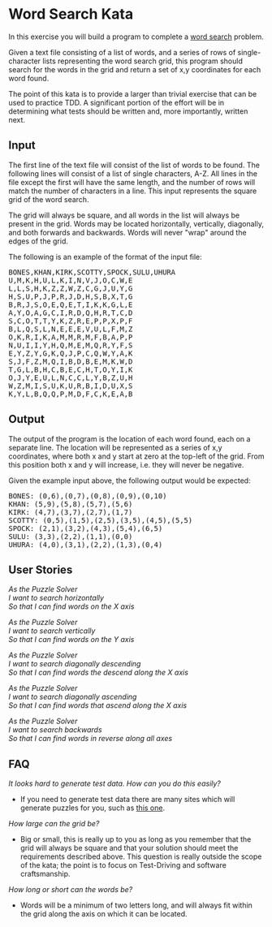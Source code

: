 Word Search Kata
================
In this exercise you will build a program to complete a [word search](https://en.wikipedia.org/wiki/Word_search) problem.

Given a text file consisting of a list of words, and a series of rows of single-character lists representing the word search grid, this program should search for the words in the grid and return a set of x,y coordinates for each word found.

The point of this kata is to provide a larger than trivial exercise that can be used to practice TDD. A significant portion of the effort will be in determining what tests should be written and, more importantly, written next.

## Input ##

The first line of the text file will consist of the list of words to be found.  The following lines will consist of a list of single characters, A-Z. All lines in the file except the first will have the same length, and the number of rows will match the number of characters in a line.  This input represents the square grid of the word search.

The grid will always be square, and all words in the list will always be present in the grid. Words may be located horizontally, vertically, diagonally, and both forwards and backwards.  Words will never "wrap" around the edges of the grid.

The following is an example of the format of the input file:

<pre>
BONES,KHAN,KIRK,SCOTTY,SPOCK,SULU,UHURA
U,M,K,H,U,L,K,I,N,V,J,O,C,W,E
L,L,S,H,K,Z,Z,W,Z,C,G,J,U,Y,G
H,S,U,P,J,P,R,J,D,H,S,B,X,T,G
B,R,J,S,O,E,Q,E,T,I,K,K,G,L,E
A,Y,O,A,G,C,I,R,D,Q,H,R,T,C,D
S,C,O,T,T,Y,K,Z,R,E,P,P,X,P,F
B,L,Q,S,L,N,E,E,E,V,U,L,F,M,Z
O,K,R,I,K,A,M,M,R,M,F,B,A,P,P
N,U,I,I,Y,H,Q,M,E,M,Q,R,Y,F,S
E,Y,Z,Y,G,K,Q,J,P,C,Q,W,Y,A,K
S,J,F,Z,M,Q,I,B,D,B,E,M,K,W,D
T,G,L,B,H,C,B,E,C,H,T,O,Y,I,K
O,J,Y,E,U,L,N,C,C,L,Y,B,Z,U,H
W,Z,M,I,S,U,K,U,R,B,I,D,U,X,S
K,Y,L,B,Q,Q,P,M,D,F,C,K,E,A,B
</pre>

## Output ##
The output of the program is the location of each word found, each on a separate line.  The location will be represented as a series of x,y coordinates, where both x and y start at zero at the top-left of the grid.  From this position both x and y will increase, i.e. they will never be negative.  

Given the example input above, the following output would be expected:

<pre>
BONES: (0,6),(0,7),(0,8),(0,9),(0,10)
KHAN: (5,9),(5,8),(5,7),(5,6)
KIRK: (4,7),(3,7),(2,7),(1,7)
SCOTTY: (0,5),(1,5),(2,5),(3,5),(4,5),(5,5)
SPOCK: (2,1),(3,2),(4,3),(5,4),(6,5)
SULU: (3,3),(2,2),(1,1),(0,0)
UHURA: (4,0),(3,1),(2,2),(1,3),(0,4)
</pre>

## User Stories ##
*As the Puzzle Solver*<br />
*I want to search horizontally*<br />
*So that I can find words on the X axis*<br />

*As the Puzzle Solver*<br />
*I want to search vertically*<br />
*So that I can find words on the Y axis*<br />

*As the Puzzle Solver*<br />
*I want to search diagonally descending*<br />
*So that I can find words the descend along the X axis*<br />

*As the Puzzle Solver*<br />
*I want to search diagonally ascending*<br />
*So that I can find words that ascend along the X axis*<br />

*As the Puzzle Solver*<br />
*I want to search backwards*<br />
*So that I can find words in reverse along all axes*<br />

## FAQ ##

*It looks hard to generate test data. How can you do this easily?*<br />
* If you need to generate test data there are many sites which will generate puzzles for you, such as [this one](http://puzzlemaker.discoveryeducation.com/WordSearchSetupForm.asp?campaign=flyout_teachers_puzzle_wordcross).

*How large can the grid be?*<br />
* Big or small, this is really up to you as long as you remember that the grid will always be square and that your solution should meet the requirements described above. This question is really outside the scope of the kata; the point is to focus on Test-Driving and software craftsmanship.

*How long or short can the words be?*<br />
* Words will be a minimum of two letters long, and will always fit within the grid along the axis on which it can be located.
